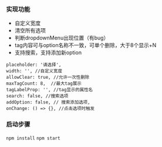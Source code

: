 ### 实现功能
+ 自定义宽度
+ 清空所有选项
+ 判断dropdownMenu出现位置（有bug）
+ tag内容可与option名称不一致，可单个删除，大于8个显示+N
+ 支持搜索，支持添加新option
```
placeholder: '请选择',
width: '', //自定义宽度
allowClear: true, //允许一次性删除
maxTagCount: 8,  //最大tag展示
tagLabelProp: '', //tag显示的属性名
search: false, //搜索选项
addOption: false, // 搜索添加选项,
onChange: () => {}, //点击选项时触发
```

### 启动步骤
`npm install`
`npm start`
